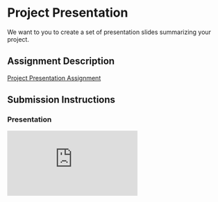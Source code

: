 # Project Presentation
We want to you to create a set of presentation slides summarizing your project.

## Assignment Description
[Project Presentation Assignment](https://education.launchcode.org/liftoff/modules/assignments/project-presentation)

## Submission Instructions

### Presentation
![PDF of Project Presentation](https://github.com/Kenan-Kadic/liftoff-assignments/blob/master/P6-Project_Presentation/capstone-presentation-template-converted.pdf)
